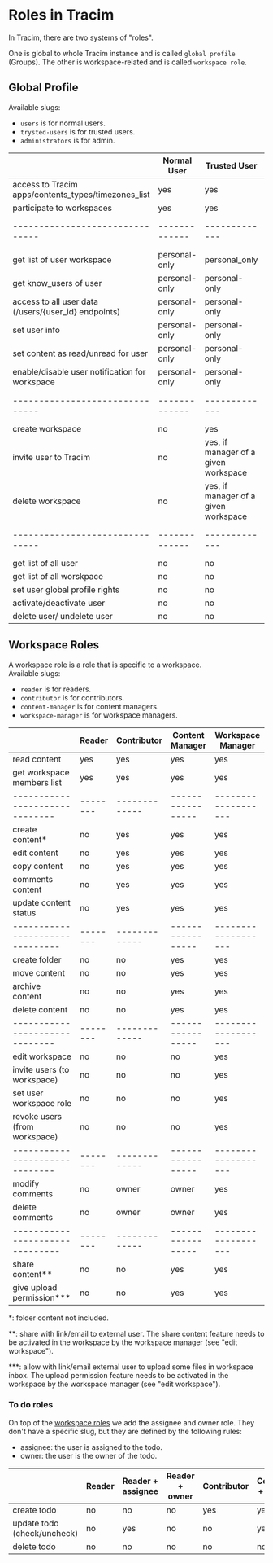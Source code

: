 # Roles in Tracim

In Tracim, there are two systems of "roles".

One is global to whole Tracim instance and is called `global profile` (Groups).
The other is workspace-related and is called `workspace role`.

## Global Profile

Available slugs:
- `users` is for normal users.
- `trysted-users` is for trusted users.
- `administrators` is for admin.

|                               | Normal User | Trusted User    | Admin   |
|-------------------------------|-------------|-------------|---------|
| access to Tracim apps/contents_types/timezones_list         |  yes        | yes         | yes     |
| participate to workspaces     |  yes        | yes         | yes     |
|-------------------------------|-------------|-------------|---------|
| get list of user workspace    | personal-only        | personal_only       | yes     |
| get know_users of user        | personal-only        | personal-only        | yes     |
| access to all user data (/users/{user_id} endpoints) |personal-only|personal-only| yes     |
| set user info                 |personal-only|personal-only| yes     |
| set content as read/unread for user | personal-only | personal-only | yes |
| enable/disable user notification for workspace | personal-only | personal-only | yes |
|-------------------------------|-------------|-------------|---------|
| create workspace              |  no         | yes         | yes     |
| invite user to Tracim         |  no         | yes, if manager of a given workspace         | yes     |
| delete workspace              |  no         | yes, if manager of a given workspace         | yes     |
|-------------------------------|-------------|-------------|---------|
| get list of all user          | no          | no          | yes     |
| get list of all worskpace     | no          | no          | yes     |
| set user global profile rights|  no         | no          | yes     |
| activate/deactivate user      |  no         | no          | yes     |
| delete user/ undelete user    |  no         | no          | yes     |


## Workspace Roles

A workspace role is a role that is specific to a workspace.<br>
Available slugs:
- `reader` is for readers.
- `contributor` is for contributors.
- `content-manager` is for content managers.
- `workspace-manager` is for workspace managers.


|                              | Reader | Contributor | Content Manager | Workspace Manager |
|------------------------------|--------|-------------|-----------------|-------------------|
| read content                 |  yes   | yes         | yes             | yes               |
| get workspace members list   |  yes   | yes         | yes             | yes               |
|------------------------------|--------|-------------|-----------------|-------------------|
| create content*              |  no    | yes         | yes             | yes               |
| edit content                 |  no    | yes         | yes             | yes               |
| copy content                 |  no    | yes         | yes             | yes               |
| comments content             |  no    | yes         | yes             | yes               |
| update content status        |  no    | yes         | yes             | yes               |
-------------------------------|--------|-------------|-----------------|-------------------|
| create folder                |  no    | no          | yes             | yes               |
| move content                 |  no    | no          | yes             | yes               |
| archive content              |  no    | no          | yes             | yes               |
| delete content               |  no    | no          | yes             | yes               |
|------------------------------|--------|-------------|-----------------|-------------------|
| edit workspace               |  no    | no          | no              | yes               |
| invite users (to workspace)  |  no    | no          | no              | yes               |
| set user workspace role      |  no    | no          | no              | yes               |
| revoke users (from workspace)|  no    | no          | no              | yes               |
|------------------------------|--------|-------------|-----------------|-------------------|
| modify comments              |  no    | owner       | owner           | yes               |
| delete comments              |  no    | owner       | owner           | yes               |
-------------------------------|--------|-------------|-----------------|-------------------|
| share content**              | no     | no          | yes             | yes               |
| give upload permission***    | no     | no          | yes             | yes               |

 *: folder content not included.

 **: share with link/email to external user. The share content feature needs to be activated in the workspace by the
 workspace manager (see "edit workspace").

 ***: allow with link/email external user to upload some files in workspace inbox. The upload permission feature needs to be activated in the workspace by the workspace manager (see "edit workspace").

### To do roles
On top of the [workspace roles](#workspace-roles) we add the assignee and owner role. They don't have a specific slug, but they are defined by the following rules:
  - assignee: the user is assigned to the todo.
  - owner: the user is the owner of the todo.

|| Reader | Reader + assignee | Reader + owner | Contributor | Contributor + assignee | Contributor + owner | Content Manager | Workspace Manager |
|-|-|-|-|-|-|-|-|-|
| create todo | no | no | no | yes | yes | yes | yes | yes |
| update todo (check/uncheck) | no | yes | no | no | yes | yes | yes | yes | yes |
| delete todo | no | no | no | no | no | yes | yes | yes |

